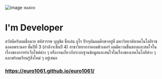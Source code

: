 ![image](https://images2.storyjumper.com/transcoder.png?trim&id=23-7wn6i6mv0i-5a2k7i2bd&maxw=256&maxh=256) ทดสอบ

# I'm Developer
สวัสดีครับผมชื่อนาย สหัสวรรษ บุญชิต ชื่อเล่น ยูโร ปัจจุบันผมศึกษาอยู่ที่ มหาวิทยาลัยเทคโนโลยีราชมงคลพระนคร ชั้นปีที่ 3 (กำลังจะขึ้นปี 4) สาขาวิทยาการคอมพิวเตอร์ ผมมีความชื่นชอบและสนใจในเรื่องของการทำเว็บไซต์ต่าง ๆ หรืองานเกี่ยวกับระบบฐานข้อมูลและสนใจในเรื่องของเทคโนโลยีต่าง ๆ และพร้อมเรียนรู้สิ่งใหม่ ๆ อยู่เสมอ

### https://euro1061.github.io/euro1061/
